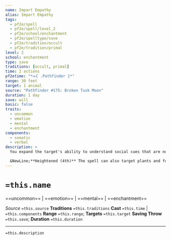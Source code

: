 ```yaml
---
name: Impart Empathy
alias: Impart Empathy
tags:
  - pf2e/spell
  - pf2e/spell/level_2
  - pf2e/school/enchantment
  - pf2e/spelltype/save
  - pf2e/tradition/occult
  - pf2e/tradition/primal
level: 2
school: enchantment
type: save
traditions: [occult, primal]
time: 2 actions
pf2etime: "*⬺{ .Pathfinder }*"
range: 30 feet
target: 1 animal
source: "Pathfinder #175: Broken Tusk Moon"
duration: 1 day
save: will
basic: false
traits:
  - uncommon
  - emotion
  - mental
  - enchantment
components:
  - somatic
  - verbal
description: >
  You expand the target's ability to understand social cues that are normally beyond its comprehension. Any creature to which the target isn't unfriendly or hostile can use Diplomacy to Make an Impression on it and to make very simple Requests of it. This doesn't render the animal any more inclined to help than it otherwise would be.

  &NewLine;**Heightened (4th)** The spell can also target plants and fungi.
---
```

# `=this.name`
==uncommon== | ==emotion== | ==mental== | ==enchantment==

*Source* `=this.source`
**Traditions** `=this.traditions`
**Cast** `=this.time` | `=this.components`
**Range** `=this.range`; **Targets** `=this.target`
**Saving Throw** `=this.save`; **Duration** `=this.duration`

***
`=this.description`